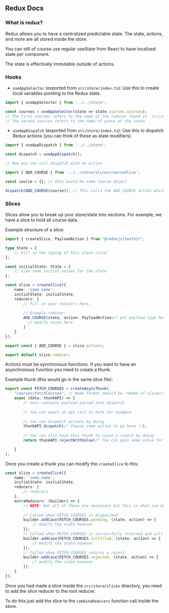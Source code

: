 ## Redux Docs

### What is redux?

Redux allows you to have a centralized predictable state. The state, actions, and more are all stored inside the store.

You can still of course use regular useState from React to have localized state per component.

The state is effectively immutable outside of actions.

### Hooks

- `useAppSelector` (exported from `src/store/index.ts`): Use this to create local variables pointing to the Redux state.
```typescript
import { useAppSelector } from '../../store';

const courses = useAppSelector(state => state.courses.courses); 
// The first courses refers to the name of the reducer found in `src/store/index.ts` 
// The second courses refers to the name of piece of the state
```
- `useAppDispatch` (exported from `src/store/index.ts`): Use this to dispatch Redux actions (you can think of these as state modifiers).
```typescript
import { useAppDispatch } from '../../store';

const dispatch = useAppDispatch();

// Now you can call dispatch with an action

import { ADD_COURSE } from '../../store/slices/courseSlice';

const course = {}; // this would be some Course object

dispatch(ADD_COURSE(course)); // This calls the ADD_COURSE action which modifies the state in the ADD_COURSE reducer.
```

### Slices

Slices allow you to break up your store/state into sections. For example, we have a slice to hold all course data.

Example structure of a slice:
```typescript
import { createSlice, PayloadAction } from "@reduxjs/toolkit";

type State = {
    // Fill in the typing of this state slice
};

const initialState: State = {
    // Give some initial values for the state
};

const slice = createSlice({
    name: 'some_name',
    initialState: initialState,
    reducers: {
        // Fill in your reducers here.
        
        // Example reducer:
        ADD_COURSE(state, action: PayloadAction</* put payload type here */>) {
          // modify state here
        }
    }
});

export const { ADD_COURSE } = slice.actions;

export default slice.reducer;
```

Actions must be synchronous functions. If you want to have an asynchronous function you need to create a thunk.

Example thunk (this would go in the same slice file):
```typescript
export const FETCH_COURSES = createAsyncThunk(
    "courses/fetchCourses", // Name format should be "<Name of slice>/<Name of thunk>"
    async (data, thunkAPI) => {
        // data contains payload passed into dispatch
        
        // You can await an api call in here for example
        
        // You can dispatch actions by doing
        thunkAPI.dispatch(/* Choose some action to go here */);
        
        // You can also have this thunk to cause a reject by doing
        return thunkAPI.rejectWithValue(/* You can pass some value for information about the reject */);

    }
);
```

Once you create a thunk you can modify the `createSlice` to this:
```typescript
const slice = createSlice({
    name: 'some_name',
    initialState: initialState,
    reducers: {
        // reducers
    },
    extraReducers: (builder) => {
        // NOTE: Not all of these are necessary but this is what can be done
    
        // Called when FETCH_COURSES is dispatched
        builder.addCase(FETCH_COURSES.pending, (state, action) => {
            // modify the state however
        });
        // Called when FETCH_COURSES is successfully returned and will have an action payload
        builder.addCase(FETCH_COURSES.fulfilled, (state, action) => {
            // modify the state however
        });
        // Called when FETCH_COURSES returns a reject
        builder.addCase(FETCH_COURSES.rejected, (state, action) => {
            // modify the state however
        });
    }
});
```

Once you had made a slice inside the `src/store/slices` directory, you need to add the slice reducer to the root reducer.

To do this just add the slice to the `combineReducers` function call inside the store.
